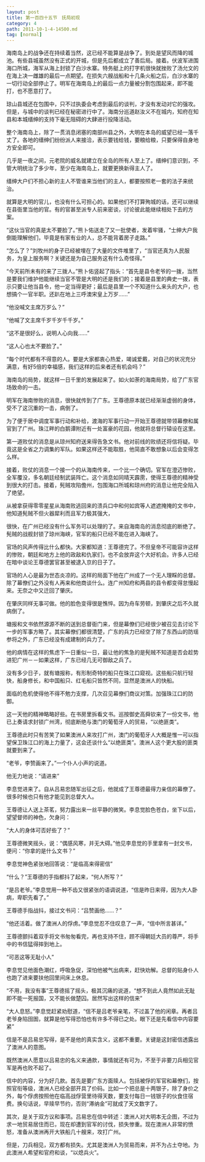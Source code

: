 ```yaml
---
layout: post
title: 第一百四十五节　抚局初现
category: 4
path: 2011-10-1-4-14500.md
tag: [normal]
---
```


海南岛上的战争还在持续着当然，这已经不能算是战争了。到处是望风而降的城池。有些县城虽然没有正式的开城，但是先后都成立了善后局。接着。伏波军进围海口所城，海军从海上封锁了白沙水寨。特务艇上的打字机很快就挫败了汤允文的在海上决一雌雄的最后一点期望。在损失六艘战船和十几条火船之后，白沙水寨的一切行动全部停止了。明军在海南岛上的最后一点力量被分割包围起来，即不能打，也不愿意打了。

琼山县城还在包围中，只不过执委会考虑到最后的谈判，才没有发动对它的强攻。但是，与城中的谈判已经在秘密进行中了。海南分巡道赵汝义不在城内，知府在知县和本城缙绅的支持下毫无阻碍的大肆进行投降活动。

整个海南岛上，除了一贯消息闭塞的南部州县之外，大明在本岛的威望已经一落千丈了。各地的缙绅们纷纷派人来接洽，表示要钱给钱，要粮给粮，只要保得自身地方安全即可。

几乎是一夜之间，元老院的威名就建立在全岛的所有人至上了。缙绅们意识到，不管大明统治了多少年，至少在海南岛上，就要更换新得主人了。

缙绅大户们不担心新的主人不管谁来当他们的主人，都要按照老一套的法子来统治。

就算是大明的官儿，也没有什么可担心的。如果他们不打算殉城的话，还可以继续在县衙里当他的官。有的官甚至派专人前来密谈，讨论彼此能继续相处下去的方案。

“这伙当官的真是太不要脸了。”熊卜佑送走了又一批使者，发着牢骚，“士绅大户我倒能理解他们，毕竟是有家有业的人，总不能背着房子走路。”

“怎么了？”刘牧州的身子已经被埋在了大量的文件堆里了，“当官还真为人民服务，为皇上服务啊？关键还是为自己服务这有什么奇怪得。”

“今天前所未有的来了三拨人。”熊卜佑竖起了指头：“首先是县令老爷的一拨，当然是要我们维护他能继续当官不管是大明的还是我们的；接着是县里的典史一拨，表示只要让他当县令，他一定当得更好；最后是县里一个不知道什么来头的大户，也想搞个一官半职。还趴在地上三呼澳宋皇上万岁……”

“他没喊文主席万岁么？”

“他喊了文主席千岁千岁千千岁。”

“这不是很好么，说明人心向我……”

“这人心也太不要脸了。”

“每个时代都有不得意的人。要是大家都衷心热爱，竭诚爱戴，对自己的状况充分满意，有好5倍的幸福感，我们这样的后来者还有机会吗？”

海南岛的局势，就这样一日千里的发展起来了。如火如荼的海南局势，给了广东官场致命的一击。

明军在海南惨败的消息，很快就传到了广东。王尊德原本就已经渐渐虚弱的身体，受不了这沉重的一击，病倒了。

为了便于居中调度军事行动和补给，渡海的军事行动一开始王尊德就带领幕僚和属官到了广州。珠江畔的白鹅谭附近有一处富豪的花园，他就将总督行辕设在这里。

第一道败仗的消息是从琼州知府送来得告急文书。他对前线的败绩还将信将疑。毕竟这是全省之力调集的军队。如果这样还不能取胜，他简直不敢想象以后会变得怎么样。

接着，败仗的消息一个接一个的从海南传来，一个比一个确切。官军在澄迈惨败，全军覆没，多名朝廷经制武装阵亡。这个消息如同晴天霹雳，使得王尊德的精神受到很大的打击。接着，髡贼攻陷儋州，包围海口所城和琼州府的消息让他完全陷入了绝望。

从被拿获得零零星星从海南败逃回来的溃兵口中和何如宾等人遮遮掩掩的文书中，他知道髡贼不但火器犀利而且军力极其强大，

很快，在广州已经没有什么军务可以处理的了。来自海南岛的消息彻底的断绝了。髡贼的战舰封锁了琼州海峡，官军的船只已经不能在进入海峡了。

官场的风声传得比什么都快。大家都知道：王尊德完了。不但皇帝不可能容许这样的惨败，朝廷和地方上他的政敌和仇家们，也不会放弃这个大好机会。许多人已经在暗中谈论王尊德罢官甚至被逮入京的日子了。

官场的人心是最为世态炎凉的。这样的局面下他在广州成了一个无人理睬的总督。除了幕僚们之外没有人再来和他商谈什么。连广州知府和两县的县令都变得怠慢起来。无奈之中又迁回了肇庆。

在肇庆同样无事可做。他的脸色变得很是憔悴。因为舟车劳顿，到肇庆之后不久就病倒了。

塘报和文书依然源源不断的送到总督衙门来，但是幕僚们已经很少被召见去讨论下一步的军事方略了。其实幕僚们都很清楚，广东的兵力已经空了除了东西山的防瑶参将之外，广东已经没有成建制的兵力了。

他的病情在这样的焦虑下一日重似一日，最让他的焦急的是髡贼不知道是否会趁势进犯广州－－如果这样，广东已经几无可御敌之兵了。

没有多少日子，就有塘报称，有形制奇特的船只在珠江口窥视。这些船只航行轻快，船身修长，和中国船只、红毛船只皆然不同，显然是澳洲人的快船。

面临的危机使得他不得不勉力支撑，几次召见幕僚们商议对策。加强珠江口的防御。

这一天他的精神略略好些。在书房里拆看文书。巡按御史高舜钦来了一份文书，他已上奏请求封锁广州湾，彻底断绝与澳门的葡萄牙人的贸易，“以绝匪类”。

王尊德此时只有苦笑了如果澳洲人来攻打广州，澳门的葡萄牙人大概是惟一可以指望保卫珠江口的海上力量了，这会还谈什么“以绝匪类”。澳洲人这个更大股的匪类就要到来了。

“老爷，李赞画来了。”一个仆人小声的说道。

他无力地说：“请进来”

李息觉进来了。自从吕易忠随军出征之后，他就成了王尊德最得力亲信的幕僚了。很多时候也只有他才能见到总督大人。

王尊德让人送上茶茗，努力露出来一丝平静的微笑。李息觉脸色苍白，坐下以后，望望督师的神色，欠身问：

“大人的身体可否好些了？”

王尊德微笑摇头，说：“偶感风寒，并无大碍。”他见李息觉的手里拿有一封文书，便问：“你拿的是什么文书？”

李息觉神色紧张地回答说：“是临高来得密信”

“什么？”王尊德的手指都抖了起来，“何人所写？”

“是吕老爷。”李息觉用一种不齿又很紧张的语调说道，“信是昨日来得，因为大人卧病，卑职先看了。”

王尊德手指战抖，接过文书问：“吕赞画他……？”

“他还活着。做了澳洲人的俘虏。”李息觉忍不住叹息了一声，“信中所言甚详。”

王尊德颤抖着双手将文书匆匆看完，再也支持不住，顾不得朝廷大员的尊严，将手中的书信猛得摔到地上。

“可恶这等无耻小人”

李息觉见他面色潮红，呼吸急促，深怕他被气出病来，赶快劝解。总督的贴身仆人也跑了进来要扶他回里间床上休息。

“不用，我没有事”王尊德摇了摇头，极其沉痛的说道，“想不到此人竟然如此无耻即不能一死报国，又不能长做楚囚。居然写出这样的信来”

“大人息怒。”李息觉赶紧劝慰道，“信不是吕老爷亲笔，不过盖了他的闲章。再者吕老爷身陷囹圄，就算是他写得恐怕也有许多不得已之处。眼下还是先看信中内容要紧”

信是不是吕易忠写得，是不是他的真实含义，这都不重要。关键是这封密信透露出了澳洲人的意图。

既然澳洲人愿意以吕易忠的名义来通款，事情就还有可为，不至于非要刀兵相见官军是再也败不起了。

信中的内容，分为好几款。首先是要广东方面赎人。包括被俘的军官和幕僚们，按照官衔等级，澳洲人已经全部开具了价码。比如一个把总是十两银子，除了身价之外，每个俘虏按照他在临高战俘营里待得天数，要支付每日一钱银子的伙食住宿费。换句话说，早赎早节约，否则“滞纳金”可就成了天文数字了。

其次，是关于双方议和事项。吕易忠在信中转述：澳洲人对大明本无企图，不过为求一地贸易居住而已，现在却遭到官军的讨伐，损失惨重。现在澳洲人非常的愤怒，准备从澳洲再开大铁船几十艘来，攻打广州。

但是，刀兵相见，双方都有损失。尤其是澳洲人为贸易而来，并不为占土夺地。为此澳洲人希望和官府和谈，“以熄兵火”。
